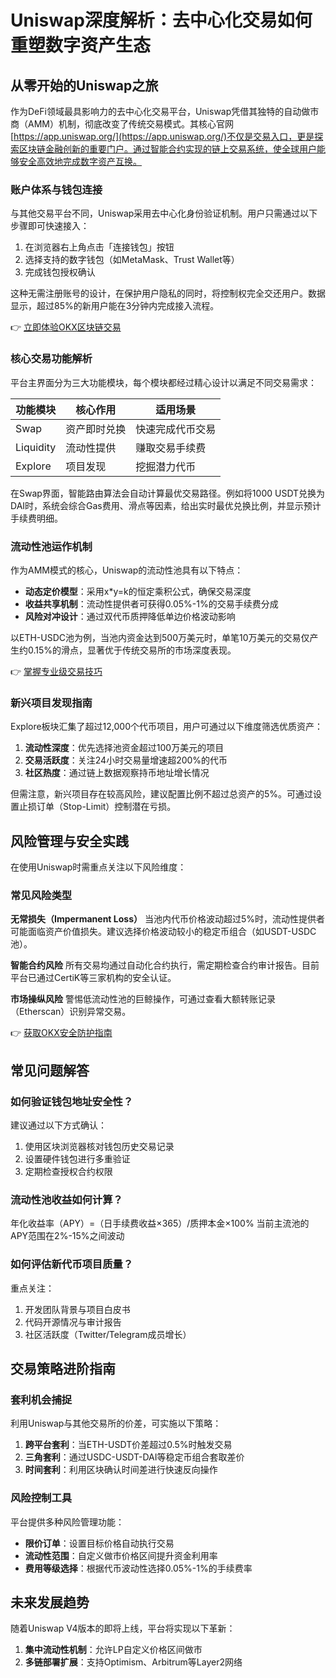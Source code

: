 # Uniswap深度解析：去中心化交易如何重塑数字资产生态

## 从零开始的Uniswap之旅

作为DeFi领域最具影响力的去中心化交易平台，Uniswap凭借其独特的自动做市商（AMM）机制，彻底改变了传统交易模式。其核心官网[https://app.uniswap.org/](https://app.uniswap.org/)不仅是交易入口，更是探索区块链金融创新的重要门户。通过智能合约实现的链上交易系统，使全球用户能够安全高效地完成数字资产互换。

### 账户体系与钱包连接

与其他交易平台不同，Uniswap采用去中心化身份验证机制。用户只需通过以下步骤即可快速接入：

1. 在浏览器右上角点击「连接钱包」按钮
2. 选择支持的数字钱包（如MetaMask、Trust Wallet等）
3. 完成钱包授权确认

这种无需注册账号的设计，在保护用户隐私的同时，将控制权完全交还用户。数据显示，超过85%的新用户能在3分钟内完成接入流程。

👉 [立即体验OKX区块链交易](https://bit.ly/okx_welcome)

### 核心交易功能解析

平台主界面分为三大功能模块，每个模块都经过精心设计以满足不同交易需求：

| 功能模块 | 核心作用 | 适用场景 |
|---------|---------|---------|
| Swap | 资产即时兑换 | 快速完成代币交易 |
| Liquidity | 流动性提供 | 赚取交易手续费 |
| Explore | 项目发现 | 挖掘潜力代币 |

在Swap界面，智能路由算法会自动计算最优交易路径。例如将1000 USDT兑换为DAI时，系统会综合Gas费用、滑点等因素，给出实时最优兑换比例，并显示预计手续费明细。

### 流动性池运作机制

作为AMM模式的核心，Uniswap的流动性池具有以下特点：

- **动态定价模型**：采用x*y=k的恒定乘积公式，确保交易深度
- **收益共享机制**：流动性提供者可获得0.05%-1%的交易手续费分成
- **风险对冲设计**：通过双代币质押降低单边价格波动影响

以ETH-USDC池为例，当池内资金达到500万美元时，单笔10万美元的交易仅产生约0.15%的滑点，显著优于传统交易所的市场深度表现。

👉 [掌握专业级交易技巧](https://bit.ly/okx_welcome)

### 新兴项目发现指南

Explore板块汇集了超过12,000个代币项目，用户可通过以下维度筛选优质资产：

1. **流动性深度**：优先选择池资金超过100万美元的项目
2. **交易活跃度**：关注24小时交易量增速超200%的代币
3. **社区热度**：通过链上数据观察持币地址增长情况

但需注意，新兴项目存在较高风险，建议配置比例不超过总资产的5%。可通过设置止损订单（Stop-Limit）控制潜在亏损。

## 风险管理与安全实践

在使用Uniswap时需重点关注以下风险维度：

### 常见风险类型

**无常损失（Impermanent Loss）**
当池内代币价格波动超过5%时，流动性提供者可能面临资产价值损失。建议选择价格波动较小的稳定币组合（如USDT-USDC池）。

**智能合约风险**
所有交易均通过自动化合约执行，需定期检查合约审计报告。目前平台已通过CertiK等三家机构的安全认证。

**市场操纵风险**
警惕低流动性池的巨鲸操作，可通过查看大额转账记录（Etherscan）识别异常交易。

👉 [获取OKX安全防护指南](https://bit.ly/okx_welcome)

## 常见问题解答

### 如何验证钱包地址安全性？
建议通过以下方式确认：
1. 使用区块浏览器核对钱包历史交易记录
2. 设置硬件钱包进行多重验证
3. 定期检查授权合约权限

### 流动性池收益如何计算？
年化收益率（APY）=（日手续费收益×365）/质押本金×100%
当前主流池的APY范围在2%-15%之间波动

### 如何评估新代币项目质量？
重点关注：
1. 开发团队背景与项目白皮书
2. 代码开源情况与审计报告
3. 社区活跃度（Twitter/Telegram成员增长）

## 交易策略进阶指南

### 套利机会捕捉
利用Uniswap与其他交易所的价差，可实施以下策略：
1. **跨平台套利**：当ETH-USDT价差超过0.5%时触发交易
2. **三角套利**：通过USDC-USDT-DAI等稳定币组合套取差价
3. **时间套利**：利用区块确认时间差进行快速反向操作

### 风险控制工具
平台提供多种风险管理功能：
- **限价订单**：设置目标价格自动执行交易
- **流动性范围**：自定义做市价格区间提升资金利用率
- **费用等级选择**：根据代币波动性选择0.05%-1%的手续费率

## 未来发展趋势

随着Uniswap V4版本的即将上线，平台将实现以下革新：
1. **集中流动性机制**：允许LP自定义价格区间做市
2. **多链部署扩展**：支持Optimism、Arbitrum等Layer2网络